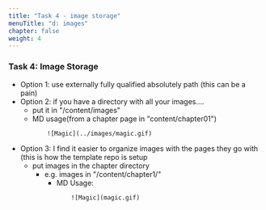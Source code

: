```yaml
---
title: "Task 4 - image storage"
menuTitle: "d: images"
chapter: false
weight: 4
---
```


### Task 4: Image Storage

- Option 1: use externally fully qualified absolutely path (this can be a pain)
- Option 2: if you have a directory with all your images.... 
  - put it in "/content/images"
  - MD usage(from a chapter page in "content/chapter01") 
    ```
        ![Magic](../images/magic.gif)
    ```
- Option 3:  I find it easier to organize images with the pages they go with (this is how the template repo is setup
  - put images in the chapter directory
    - e.g. images in "/content/chapter1/"
      - MD Usage:
        ```
            ![Magic](magic.gif)
        ```